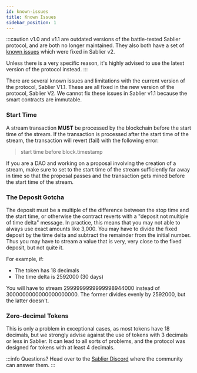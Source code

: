 ```yaml
---
id: known-issues
title: Known Issues
sidebar_position: 1
---
```


:::caution
v1.0 and v1.1 are outdated versions of the battle-tested Sablier protocol, and are both no longer maintained. They also both have a set of [known issues](/protocol/technical-reference-v1/known-issues) which were fixed in Sablier v2.

Unless there is a very specific reason, it's highly advised to use the latest version of the protocol instead.
:::

There are several known issues and limitations with the current version of the protocol, Sablier V1.1. These are all fixed in the new version of the protocol, Sablier V2. We cannot fix these issues in Sablier v1.1 because the smart contracts are immutable.

### Start Time

A stream transaction **MUST** be processed by the blockchain before the start time of the stream. If the transaction is
processed after the start time of the stream, the transaction will revert (fail) with the following error:

> start time before block.timestamp

If you are a DAO and working on a proposal involving the creation of a stream, make sure to set to the start time of the stream sufficiently far away in time so that the proposal passes and the transaction gets mined before the start time of the stream.

### The Deposit Gotcha

The deposit must be a multiple of the difference between the stop time and the start time, or otherwise the contract reverts with a "deposit not multiple of time delta" message. In practice, this means that you may not able to always use exact amounts like 3,000. You may have to divide the fixed deposit by the time delta and subtract the remainder from the initial number. Thus you may have to stream a value that is very, very close to the fixed deposit, but not quite it.

For example, if:

- The token has 18 decimals
- The time delta is 2592000 (30 days)

You will have to stream 2999999999999998944000 instead of 3000000000000000000000. The former divides evenly by 2592000, but the latter doesn't.

### Zero-decimal Tokens

This is only a problem in exceptional cases, as most tokens have 18 decimals, but we strongly advise against the use of tokens with 3 decimals or less in Sablier. It can lead to all sorts of problems, and the protocol was designed for tokens with at least 4 decimals.

:::info
Questions? Head over to the [Sablier Discord](https://discord.gg/bSwRCwWRsT) where the community can answer them.
:::
